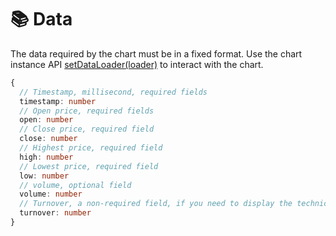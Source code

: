 # 📚 Data

The data required by the chart must be in a fixed format. Use the chart instance API [setDataLoader(loader)](/en-US/api/instance/setDataLoader) to interact with the chart.

```typescript
{
  // Timestamp, millisecond, required fields
  timestamp: number
  // Open price, required fields
  open: number
  // Close price, required field
  close: number
  // Highest price, required field
  high: number
  // Lowest price, required field
  low: number
  // volume, optional field
  volume: number
  // Turnover, a non-required field, if you need to display the technical indicators 'EMV' and 'AVP', you need to fill this field with data.
  turnover: number
}
```
